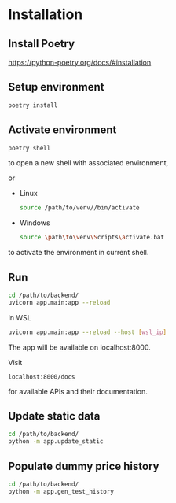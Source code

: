 # Installation
## Install Poetry
https://python-poetry.org/docs/#installation

## Setup environment
```bash
poetry install
```

## Activate environment
```bash
poetry shell
```
to open a new shell with associated environment,

or
- Linux
    ```bash
    source /path/to/venv//bin/activate
    ```
 - Windows
    ```bash
    source \path\to\venv\Scripts\activate.bat
    ```
to activate the environment in current shell.

## Run
```bash
cd /path/to/backend/
uvicorn app.main:app --reload
```
In WSL
```bash
uvicorn app.main:app --reload --host [wsl_ip]
```

The app will be available on localhost:8000.

Visit
```
localhost:8000/docs
```
for available APIs and their documentation.

## Update static data
```bash
cd /path/to/backend/
python -m app.update_static
```

## Populate dummy price history
```bash
cd /path/to/backend/
python -m app.gen_test_history
```